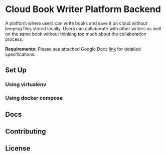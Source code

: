 # Cloud Book Writer Platform Backend

A platform where users can write books and save it on cloud without keeping files stored locally. Users can collaborate with other writers as well on the same book without thinking too much about the collaboration process.

**Requirements:** Please see attached Google Docs [link](https://docs.google.com/document/d/19aeJIJmxPpaad6xSRoT92cCmtR2HvOfE4BulK8_HdF0) for detailed specifications. 


## Set Up

### Using virtualenv

### Using docker compose

## Docs

## Contributing

## License

